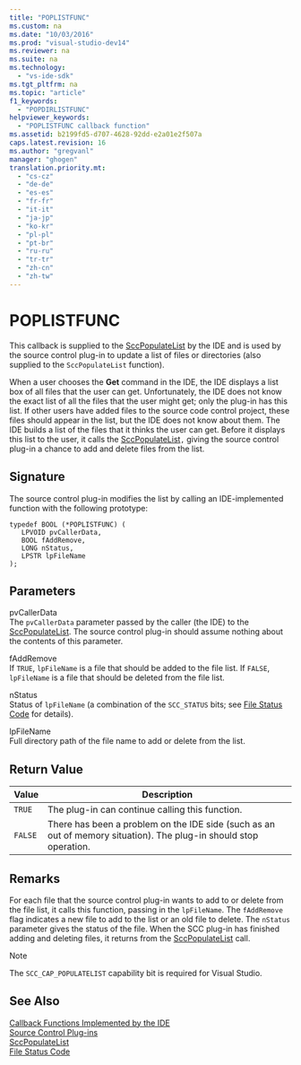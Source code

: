 ```yaml
---
title: "POPLISTFUNC"
ms.custom: na
ms.date: "10/03/2016"
ms.prod: "visual-studio-dev14"
ms.reviewer: na
ms.suite: na
ms.technology: 
  - "vs-ide-sdk"
ms.tgt_pltfrm: na
ms.topic: "article"
f1_keywords: 
  - "POPDIRLISTFUNC"
helpviewer_keywords: 
  - "POPLISTFUNC callback function"
ms.assetid: b2199fd5-d707-4628-92dd-e2a01e2f507a
caps.latest.revision: 16
ms.author: "gregvanl"
manager: "ghogen"
translation.priority.mt: 
  - "cs-cz"
  - "de-de"
  - "es-es"
  - "fr-fr"
  - "it-it"
  - "ja-jp"
  - "ko-kr"
  - "pl-pl"
  - "pt-br"
  - "ru-ru"
  - "tr-tr"
  - "zh-cn"
  - "zh-tw"
---
```

# POPLISTFUNC
This callback is supplied to the [SccPopulateList](../extensibility/sccpopulatelist-function.md) by the IDE and is used by the source control plug-in to update a list of files or directories (also supplied to the `SccPopulateList` function).  
  
 When a user chooses the **Get** command in the IDE, the IDE displays a list box of all files that the user can get. Unfortunately, the IDE does not know the exact list of all the files that the user might get; only the plug-in has this list. If other users have added files to the source code control project, these files should appear in the list, but the IDE does not know about them. The IDE builds a list of the files that it thinks the user can get. Before it displays this list to the user, it calls the [SccPopulateList](../extensibility/sccpopulatelist-function.md)`,` giving the source control plug-in a chance to add and delete files from the list.  
  
## Signature  
 The source control plug-in modifies the list by calling an IDE-implemented function with the following prototype:  
  
```cpp#  
typedef BOOL (*POPLISTFUNC) (  
   LPVOID pvCallerData,  
   BOOL fAddRemove,  
   LONG nStatus,  
   LPSTR lpFileName  
);  
```  
  
## Parameters  
 pvCallerData  
 The `pvCallerData` parameter passed by the caller (the IDE) to the [SccPopulateList](../extensibility/sccpopulatelist-function.md). The source control plug-in should assume nothing about the contents of this parameter.  
  
 fAddRemove  
 If `TRUE`, `lpFileName` is a file that should be added to the file list. If `FALSE`, `lpFileName` is a file that should be deleted from the file list.  
  
 nStatus  
 Status of `lpFileName` (a combination of the `SCC_STATUS` bits; see [File Status Code](../extensibility/file-status-code-enumerator.md) for details).  
  
 lpFileName  
 Full directory path of the file name to add or delete from the list.  
  
## Return Value  
  
|Value|Description|  
|-----------|-----------------|  
|`TRUE`|The plug-in can continue calling this function.|  
|`FALSE`|There has been a problem on the IDE side (such as an out of memory situation). The plug-in should stop operation.|  
  
## Remarks  
 For each file that the source control plug-in wants to add to or delete from the file list, it calls this function, passing in the `lpFileName`. The `fAddRemove` flag indicates a new file to add to the list or an old file to delete. The `nStatus` parameter gives the status of the file. When the SCC plug-in has finished adding and deleting files, it returns from the [SccPopulateList](../extensibility/sccpopulatelist-function.md) call.  
  
> [!NOTE]
>  The `SCC_CAP_POPULATELIST` capability bit is required for Visual Studio.  
  
## See Also  
 [Callback Functions Implemented by the IDE](../extensibility/callback-functions-implemented-by-the-ide.md)   
 [Source Control Plug-ins](../extensibility/source-control-plug-ins.md)   
 [SccPopulateList](../extensibility/sccpopulatelist-function.md)   
 [File Status Code](../extensibility/file-status-code-enumerator.md)